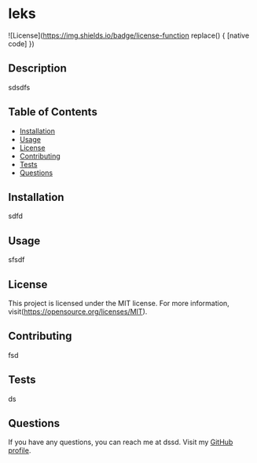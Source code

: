 # leks

![License](https://img.shields.io/badge/license-function replace() { [native code] })

## Description
sdsdfs

## Table of Contents
- [Installation](#installation)
- [Usage](#usage)
- [License](#license)
- [Contributing](#contributing)
- [Tests](#tests)
- [Questions](#questions)

## Installation
sdfd

## Usage
sfsdf


## License
This project is licensed under the MIT license. 
For more information, visit(https://opensource.org/licenses/MIT).


## Contributing
fsd

## Tests
ds

## Questions
If you have any questions, you can reach me at dssd.
Visit my [GitHub profile](https://github.com/sd).
